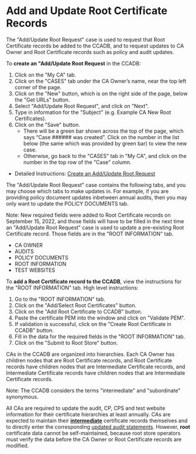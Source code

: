 # Add and Update Root Certificate Records #

The "Add/Update Root Request" case is used to request that Root Certificate records be added to the CCADB, and to request updates to CA Owner and Root Certificate records such as policy and audit updates.

To **create an "Add/Update Root Request** in the CCADB:
1. Click on the "My CA" tab.
2. Click on the "CASES" tab under the CA Owner’s name, near the top left corner of the page.
3. Click on the "New" button, which is on the right side of the page, below the "Get URLs" button.
4. Select "Add/Update Root Request", and click on "Next".
5. Type in information for the "Subject" (e.g. Example CA New Root Certificates).
6. Click on the "Save" button.
    * There will be a green bar shown across the top of the page, which says “Case ###### was created". Click on the number in the list below (the same which was provided by green bar) to view the new case.
    * Otherwise, go back to the "CASES" tab in "My CA", and click on the number in the top row of the "Case" column.

* Detailed Instructions: [Create an Add/Update Root Request](https://docs.google.com/document/d/1AUbwbyqCq3jR7wP0fSWjL1us9s4sZIbXGRyo_ko77QM/edit)

The "Add/Update Root Request" case contains the following tabs, and you may choose which tabs to make updates in. For example, if you are providing policy document updates inbetween annual audits, then you may only want to update the POLICY DOCUMENTS tab. 

Note: New required fields were added to Root Certificate records on September 15, 2022, and those fields will have to be filled in the next time an "Add/Update Root Request" case is used to update a pre-existing Root Certificate record. Those fields are in the "ROOT INFORMATION" tab.
* CA OWNER
* AUDITS
* POLICY DOCUMENTS
* ROOT INFORMATION
* TEST WEBSITES

To **add a Root Certificate record to the CCADB**, view the instructions for the "ROOT INFORMATION" tab. High level instructions:
1. Go to the "ROOT INFORMATION" tab.
2. Click on the "Add/Select Root Certificates" button.
3. Click on the "Add Root Certificate to CCADB" button.
4. Paste the certificate PEM into the window and click on "Validate PEM".
5. If validation is successful, click on the "Create Root Certificate in CCADB" button.
6. Fill in the data for the required fields in the "ROOT INFORMATION" tab.
7. Click on the "Submit to Root Store" button.

CAs in the CCADB are organized into hierarchies. Each CA Owner has children nodes that are Root Certificate records, and Root Certificate records have children nodes that are Intermediate Certificate records, and Intermediate Certificate records have children nodes that are Intermediate Certificate records. 

Note: The CCADB considers the terms "intermediate" and "subordinate" synonymous.

All CAs are required to update the audit, CP, CPS and test website information for their certificate hierarchies at least annually. CAs are expected to maintain their [**intermediate**](intermediates) certificate records themselves and to directly enter the corresponding [updated audit statements](fields#audit-information). However, **root** certificate data cannot be self-maintained, because root store operators must verify the data before the CA Owner or Root Certificate records are modified.


